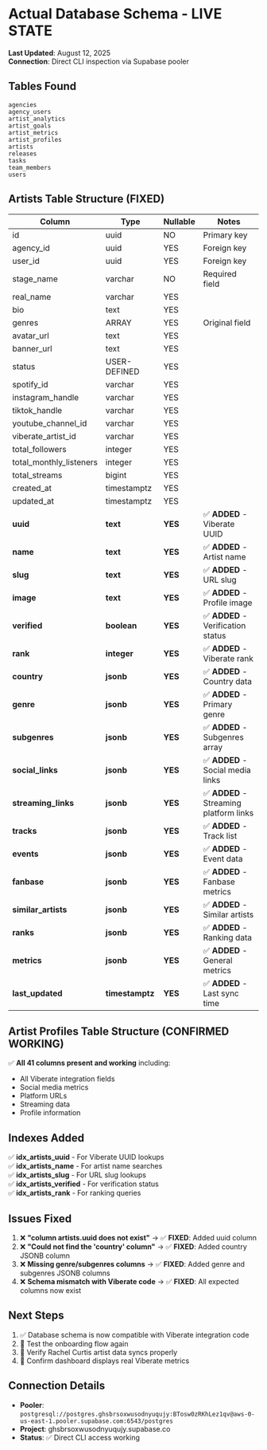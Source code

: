 # Actual Database Schema - LIVE STATE

**Last Updated**: August 12, 2025  
**Connection**: Direct CLI inspection via Supabase pooler

## Tables Found

```
agencies
agency_users  
artist_analytics
artist_goals
artist_metrics
artist_profiles
artists
releases
tasks
team_members
users
```

## Artists Table Structure (FIXED)

| Column | Type | Nullable | Notes |
|--------|------|----------|-------|
| id | uuid | NO | Primary key |
| agency_id | uuid | YES | Foreign key |
| user_id | uuid | YES | Foreign key |
| stage_name | varchar | NO | Required field |
| real_name | varchar | YES | |
| bio | text | YES | |
| genres | ARRAY | YES | Original field |
| avatar_url | text | YES | |
| banner_url | text | YES | |
| status | USER-DEFINED | YES | |
| spotify_id | varchar | YES | |
| instagram_handle | varchar | YES | |
| tiktok_handle | varchar | YES | |
| youtube_channel_id | varchar | YES | |
| viberate_artist_id | varchar | YES | |
| total_followers | integer | YES | |
| total_monthly_listeners | integer | YES | |
| total_streams | bigint | YES | |
| created_at | timestamptz | YES | |
| updated_at | timestamptz | YES | |
| **uuid** | **text** | **YES** | ✅ **ADDED** - Viberate UUID |
| **name** | **text** | **YES** | ✅ **ADDED** - Artist name |
| **slug** | **text** | **YES** | ✅ **ADDED** - URL slug |
| **image** | **text** | **YES** | ✅ **ADDED** - Profile image |
| **verified** | **boolean** | **YES** | ✅ **ADDED** - Verification status |
| **rank** | **integer** | **YES** | ✅ **ADDED** - Viberate rank |
| **country** | **jsonb** | **YES** | ✅ **ADDED** - Country data |
| **genre** | **jsonb** | **YES** | ✅ **ADDED** - Primary genre |
| **subgenres** | **jsonb** | **YES** | ✅ **ADDED** - Subgenres array |
| **social_links** | **jsonb** | **YES** | ✅ **ADDED** - Social media links |
| **streaming_links** | **jsonb** | **YES** | ✅ **ADDED** - Streaming platform links |
| **tracks** | **jsonb** | **YES** | ✅ **ADDED** - Track list |
| **events** | **jsonb** | **YES** | ✅ **ADDED** - Event data |
| **fanbase** | **jsonb** | **YES** | ✅ **ADDED** - Fanbase metrics |
| **similar_artists** | **jsonb** | **YES** | ✅ **ADDED** - Similar artists |
| **ranks** | **jsonb** | **YES** | ✅ **ADDED** - Ranking data |
| **metrics** | **jsonb** | **YES** | ✅ **ADDED** - General metrics |
| **last_updated** | **timestamptz** | **YES** | ✅ **ADDED** - Last sync time |

## Artist Profiles Table Structure (CONFIRMED WORKING)

✅ **All 41 columns present and working** including:
- All Viberate integration fields
- Social media metrics  
- Platform URLs
- Streaming data
- Profile information

## Indexes Added

✅ **idx_artists_uuid** - For Viberate UUID lookups  
✅ **idx_artists_name** - For artist name searches  
✅ **idx_artists_slug** - For URL slug lookups  
✅ **idx_artists_verified** - For verification status  
✅ **idx_artists_rank** - For ranking queries  

## Issues Fixed

1. ❌ **"column artists.uuid does not exist"** → ✅ **FIXED**: Added uuid column
2. ❌ **"Could not find the 'country' column"** → ✅ **FIXED**: Added country JSONB column  
3. ❌ **Missing genre/subgenres columns** → ✅ **FIXED**: Added genre and subgenres JSONB columns
4. ❌ **Schema mismatch with Viberate code** → ✅ **FIXED**: All expected columns now exist

## Next Steps

1. ✅ Database schema is now compatible with Viberate integration code
2. 🔄 Test the onboarding flow again
3. 🔄 Verify Rachel Curtis artist data syncs properly
4. 🔄 Confirm dashboard displays real Viberate metrics

## Connection Details

- **Pooler**: `postgresql://postgres.ghsbrsoxwusodnyuqujy:BTosw0zRKhLez1qv@aws-0-us-east-1.pooler.supabase.com:6543/postgres`
- **Project**: ghsbrsoxwusodnyuqujy.supabase.co
- **Status**: ✅ Direct CLI access working